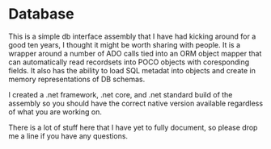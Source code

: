 # Database
This is a simple db interface assembly that I have had kicking around for a good ten 
years, I thought it might be worth sharing with people. It is a wrapper around a number
of ADO calls tied into an ORM object mapper that can automatically read recordsets into
POCO objects with coresponding fields. It also has the ability to load SQL metadat into
objects and create in memory representations of DB schemas.

I created a .net framework, .net core, and .net standard build of the assembly so
you should have the correct native version available regardless of what you are working
on.

There is a lot of stuff here that I have yet to fully document, so please drop me a line
 if you have any questions. 
